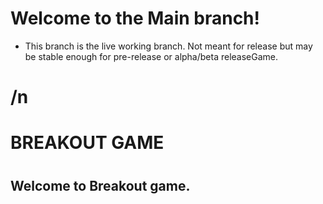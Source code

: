 # Welcome to the Main branch!

* This branch is the live working branch. Not meant for release but may be stable enough for pre-release or alpha/beta releaseGame.

# /n
# BREAKOUT GAME # 
# 

## Welcome to Breakout game.

